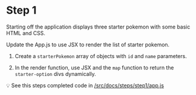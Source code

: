 # Step 1

Starting off the application displays three starter pokemon with some basic HTML and CSS.

Update the App.js to use JSX to render the list of starter pokemon.

1. Create a `starterPokemon` array of objects with `id` and `name` parameters.

2. In the render function, use JSX and the `map` function to return the `starter-option` divs dynamically.

:bulb: See this steps completed code in [/src/docs/steps/step1/app.js](https://github.com/efloden/react-redux-pokeapi/blob/main/src/steps/step1/app.js)
